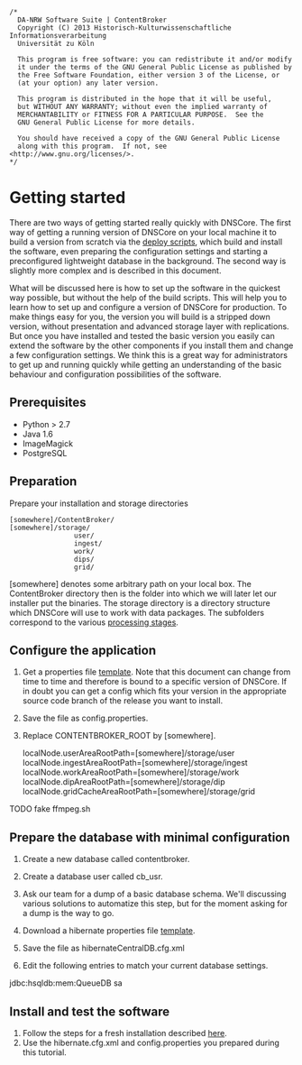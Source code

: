 	/*
	  DA-NRW Software Suite | ContentBroker
	  Copyright (C) 2013 Historisch-Kulturwissenschaftliche Informationsverarbeitung
	  Universität zu Köln
	
	  This program is free software: you can redistribute it and/or modify
	  it under the terms of the GNU General Public License as published by
	  the Free Software Foundation, either version 3 of the License, or
	  (at your option) any later version.
	
	  This program is distributed in the hope that it will be useful,
	  but WITHOUT ANY WARRANTY; without even the implied warranty of
	  MERCHANTABILITY or FITNESS FOR A PARTICULAR PURPOSE.  See the
	  GNU General Public License for more details.
	
	  You should have received a copy of the GNU General Public License
	  along with this program.  If not, see <http://www.gnu.org/licenses/>.
	*/

# Getting started

There are two ways of getting started really quickly with DNSCore. 
The first way of getting a running version of DNSCore on your
local machine it to build a version from scratch via the 
[deploy scripts](https://github.com/da-nrw/DNSCore/blob/master/ContentBroker/src/main/markdown/deploy.md), 
which build and install the software,
even preparing the configuration settings and starting a preconfigured lightweight database in the background. The second
way is slightly more complex and is described in this document.

What will be discussed here is how to set up the software in the quickest way possible, but 
without the help of the build scripts. This will help you to learn how to set up and configure
a version of DNSCore for production. To make things easy for you, the version you will build is a stripped
down version, without presentation and advanced storage layer with replications. But once you have installed and tested
the basic version you easily can extend the software by the other components if you install them and change a few
configuration settings. We think this is a great way for administrators to get up and running quickly while
getting an understanding of the basic behaviour and configuration possibilities of the software.

## Prerequisites

* Python > 2.7
* Java 1.6
* ImageMagick
* PostgreSQL

## Preparation

Prepare your installation and storage directories

    [somewhere]/ContentBroker/
    [somewhere]/storage/
                    user/
                    ingest/
                    work/
                    dips/
                    grid/                  

[somewhere] denotes some arbitrary path on your local box.
The ContentBroker directory then is the folder into which we will later let
our installer put the binaries. The storage directory is a directory structure
which DNSCore will use to work with data packages. The subfolders correspond to the various 
[processing stages](https://github.com/da-nrw/DNSCore/blob/master/ContentBroker/src/main/markdown/processing_stages.md).

## Configure the application

1. Get a properties file 
[template](https://github.com/da-nrw/DNSCore/blob/master/ContentBroker/src/main/conf/config.properties.dev). Note that this document
can change from time to time and therefore is bound to a specific version of DNSCore. If in doubt you can get a config which fits your
version in the appropriate source code branch of the release you want to install.
1. Save the file as config.properties.
1. Replace CONTENTBROKER_ROOT by [somewhere].

    
    localNode.userAreaRootPath=[somewhere]/storage/user
    localNode.ingestAreaRootPath=[somewhere]/storage/ingest
    localNode.workAreaRootPath=[somewhere]/storage/work
    localNode.dipAreaRootPath=[somewhere]/storage/dip
    localNode.gridCacheAreaRootPath=[somewhere]/storage/grid

TODO fake ffmpeg.sh

## Prepare the database with minimal configuration

1. Create a new database called contentbroker.
1. Create a database user called cb_usr.
1. Ask our team for a dump of a basic database schema. We'll discussing various solutions to automatize this step, but for the moment asking
   for a dump is the way to go.

1. Download a hibernate properties file 
[template](https://github.com/da-nrw/DNSCore/blob/master/ContentBroker/src/main/xml/hibernateCentralDB.cfg.xml.inmem).
1. Save the file as hibernateCentralDB.cfg.xml
1. Edit the following entries to match your current database settings.

<property name="connection.url">jdbc:hsqldb:mem:QueueDB</property>
<property name="connection.username">sa</property>
<property name="connection.password"></property>

## Install and test the software

1. Follow the steps for a fresh installation described 
[here](https://github.com/da-nrw/DNSCore/blob/master/ContentBroker/src/main/markdown/installation.md#installation--fresh-installation).
2. Use the hibernate.cfg.xml and config.properties you prepared during this tutorial.
